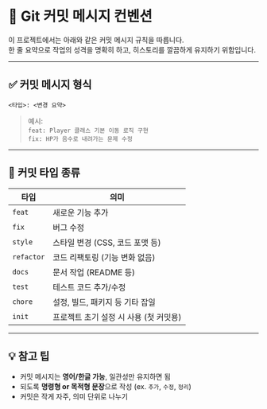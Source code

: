 # 📝 Git 커밋 메시지 컨벤션

이 프로젝트에서는 아래와 같은 커밋 메시지 규칙을 따릅니다.  
한 줄 요약으로 작업의 성격을 명확히 하고, 히스토리를 깔끔하게 유지하기 위함입니다.

---

## ✅ 커밋 메시지 형식

```
<타입>: <변경 요약>
```

> 예시:  
> `feat: Player 클래스 기본 이동 로직 구현`  
> `fix: HP가 음수로 내려가는 문제 수정`

---

## 📌 커밋 타입 종류

| 타입       | 의미                                   |
| ---------- | -------------------------------------- |
| `feat`     | 새로운 기능 추가                       |
| `fix`      | 버그 수정                              |
| `style`    | 스타일 변경 (CSS, 코드 포맷 등)        |
| `refactor` | 코드 리팩토링 (기능 변화 없음)         |
| `docs`     | 문서 작업 (README 등)                  |
| `test`     | 테스트 코드 추가/수정                  |
| `chore`    | 설정, 빌드, 패키지 등 기타 잡일        |
| `init`     | 프로젝트 초기 설정 시 사용 (첫 커밋용) |

---

## 💡 참고 팁

-   커밋 메시지는 **영어/한글 가능**, 일관성만 유지하면 됨
-   되도록 **명령형 or 목적형 문장**으로 작성 (ex. `추가`, `수정`, `정리`)
-   커밋은 작게 자주, 의미 단위로 나누기
